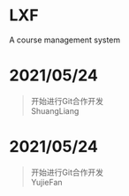 # LXF
A course management system




# 2021/05/24
>开始进行Git合作开发  
ShuangLiang

# 2021/05/24
>开始进行Git合作开发  
YujieFan

